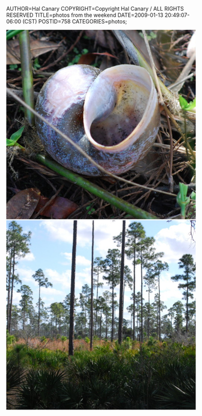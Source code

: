 AUTHOR=Hal Canary
COPYRIGHT=Copyright Hal Canary / ALL RIGHTS RESERVED
TITLE=photos from the weekend
DATE=2009-01-13 20:49:07-06:00 (CST)
POSTID=758
CATEGORIES=photos;

![[]](/photos/2009-01-11_112610_Snailshell.jpg)  
![[]](/photos/2009-01-11_111725_Pine_Flatwoods.jpg)
